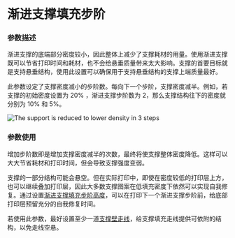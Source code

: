 渐进支撑填充步阶
====
### **参数描述**
渐进支撑的底端部分密度较小，因此整体上减少了支撑耗材的用量。使用渐进支撑既可以节省打印时间和耗材，也不会给悬垂质量带来太大影响。支撑的首要目标就是支持悬垂结构，使用此设置可以确保用于支持悬垂结构的支撑上端质量最好。

此参数设定了支撑密度减小的步阶数。每向下一个步阶，支撑密度减半。例如，若支撑的初始密度设置为 20% ，渐进支撑步阶数为 2，那么支撑结构往下的密度就分别为 10% 和 5%。

![The support is reduced to lower density in 3 steps](../images/gradual_support_infill_step_height_1mm.png)

### **参数使用**
增加步阶数即是增加支撑密度减半的次数，最终将使支撑整体密度降低。这样可以大大节省耗材和打印时间，但会导致支撑强度变弱。

支撑的一部分结构可能会悬空。但在实际打印中，即使在密度较低的打印层上方，也可以继续叠加打印层，因此大多数支撑图案在低填充密度下依然可以实现自我修复。通过设置[渐进支撑填充步阶高度](gradual_support_infill_step_height.md)，可以在打印下一个渐进支撑步阶前，给底部打印层预留充分的自我修复时间。

若使用此参数，最好设置至少一道[支撑壁走线](support_wall_count.md)，给支撑填充走线提供可依附的结构，以免走线空悬。